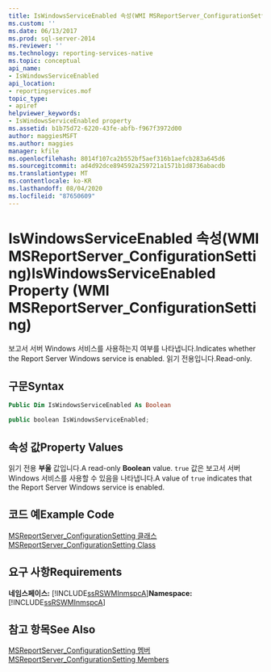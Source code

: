 ```yaml
---
title: IsWindowsServiceEnabled 속성(WMI MSReportServer_ConfigurationSetting) | Microsoft Docs
ms.custom: ''
ms.date: 06/13/2017
ms.prod: sql-server-2014
ms.reviewer: ''
ms.technology: reporting-services-native
ms.topic: conceptual
api_name:
- IsWindowsServiceEnabled
api_location:
- reportingservices.mof
topic_type:
- apiref
helpviewer_keywords:
- IsWindowsServiceEnabled property
ms.assetid: b1b75d72-6220-43fe-abfb-f967f3972d00
author: maggiesMSFT
ms.author: maggies
manager: kfile
ms.openlocfilehash: 8014f107ca2b552bf5aef316b1aefcb283a645d6
ms.sourcegitcommit: ad4d92dce894592a259721a1571b1d8736abacdb
ms.translationtype: MT
ms.contentlocale: ko-KR
ms.lasthandoff: 08/04/2020
ms.locfileid: "87650609"
---
```

# <a name="iswindowsserviceenabled-property-wmi-msreportserver_configurationsetting"></a><span data-ttu-id="d0eac-102">IsWindowsServiceEnabled 속성(WMI MSReportServer_ConfigurationSetting)</span><span class="sxs-lookup"><span data-stu-id="d0eac-102">IsWindowsServiceEnabled Property (WMI MSReportServer_ConfigurationSetting)</span></span>
  <span data-ttu-id="d0eac-103">보고서 서버 Windows 서비스를 사용하는지 여부를 나타냅니다.</span><span class="sxs-lookup"><span data-stu-id="d0eac-103">Indicates whether the Report Server Windows service is enabled.</span></span> <span data-ttu-id="d0eac-104">읽기 전용입니다.</span><span class="sxs-lookup"><span data-stu-id="d0eac-104">Read-only.</span></span>  
  
## <a name="syntax"></a><span data-ttu-id="d0eac-105">구문</span><span class="sxs-lookup"><span data-stu-id="d0eac-105">Syntax</span></span>  
  
```vb  
Public Dim IsWindowsServiceEnabled As Boolean  
```  
  
```csharp  
public boolean IsWindowsServiceEnabled;  
```  
  
## <a name="property-values"></a><span data-ttu-id="d0eac-106">속성 값</span><span class="sxs-lookup"><span data-stu-id="d0eac-106">Property Values</span></span>  
 <span data-ttu-id="d0eac-107">읽기 전용 **부울** 값입니다.</span><span class="sxs-lookup"><span data-stu-id="d0eac-107">A read-only **Boolean** value.</span></span> <span data-ttu-id="d0eac-108">`true` 값은 보고서 서버 Windows 서비스를 사용할 수 있음을 나타냅니다.</span><span class="sxs-lookup"><span data-stu-id="d0eac-108">A value of `true` indicates that the Report Server Windows service is enabled.</span></span>  
  
## <a name="example-code"></a><span data-ttu-id="d0eac-109">코드 예</span><span class="sxs-lookup"><span data-stu-id="d0eac-109">Example Code</span></span>  
 [<span data-ttu-id="d0eac-110">MSReportServer_ConfigurationSetting 클래스</span><span class="sxs-lookup"><span data-stu-id="d0eac-110">MSReportServer_ConfigurationSetting Class</span></span>](msreportserver-configurationsetting-class.md)  
  
## <a name="requirements"></a><span data-ttu-id="d0eac-111">요구 사항</span><span class="sxs-lookup"><span data-stu-id="d0eac-111">Requirements</span></span>  
 <span data-ttu-id="d0eac-112">**네임스페이스:** [!INCLUDE[ssRSWMInmspcA](../../includes/ssrswminmspca-md.md)]</span><span class="sxs-lookup"><span data-stu-id="d0eac-112">**Namespace:** [!INCLUDE[ssRSWMInmspcA](../../includes/ssrswminmspca-md.md)]</span></span>  
  
## <a name="see-also"></a><span data-ttu-id="d0eac-113">참고 항목</span><span class="sxs-lookup"><span data-stu-id="d0eac-113">See Also</span></span>  
 [<span data-ttu-id="d0eac-114">MSReportServer_ConfigurationSetting 멤버</span><span class="sxs-lookup"><span data-stu-id="d0eac-114">MSReportServer_ConfigurationSetting Members</span></span>](msreportserver-configurationsetting-members.md)  
  
  
